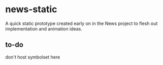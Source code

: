 # news-static
A quick static prototype created early on in the News project to flesh out implementation and animation ideas.

## to-do
don't host symbolset here